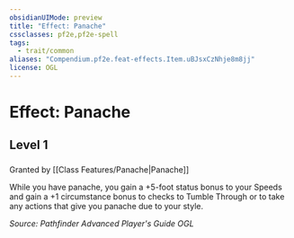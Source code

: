 ```yaml
---
obsidianUIMode: preview
title: "Effect: Panache"
cssclasses: pf2e,pf2e-spell
tags:
  - trait/common
aliases: "Compendium.pf2e.feat-effects.Item.uBJsxCzNhje8m8jj"
license: OGL
---
```

# Effect: Panache
## Level 1
### 






Granted by [[Class Features/Panache|Panache]]

While you have panache, you gain a +5-foot status bonus to your Speeds and gain a +1 circumstance bonus to checks to Tumble Through or to take any actions that give you panache due to your style.

*Source: Pathfinder Advanced Player's Guide*
*OGL*